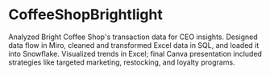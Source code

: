 # CoffeeShopBrightlight
Analyzed Bright Coffee Shop's transaction data for CEO insights. Designed data flow in Miro, cleaned and transformed Excel data in SQL, and loaded it into Snowflake. Visualized trends in Excel; final Canva presentation included strategies like targeted marketing, restocking, and loyalty programs.
